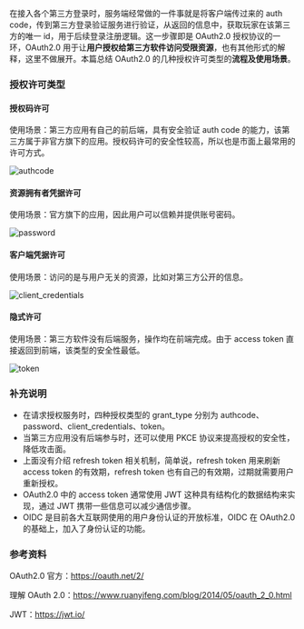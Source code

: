 在接入各个第三方登录时，服务端经常做的一件事就是将客户端传过来的 auth code，传到第三方登录验证服务进行验证，从返回的信息中，获取玩家在该第三方的唯一 id，用于后续登录注册逻辑。这一步骤即是 OAuth2.0 授权协议的一环，OAuth2.0 用于让**用户授权给第三方软件访问受限资源**，也有其他形式的解释，这里不做展开。本篇总结 OAuth2.0 的几种授权许可类型的**流程及使用场景**。

### 授权许可类型

#### 授权码许可

使用场景：第三方应用有自己的前后端，具有安全验证 auth code 的能力，该第三方属于非官方旗下的应用。授权码许可的安全性较高，所以也是市面上最常用的许可方式。

![authcode](https://github.com/notayessir/blog/blob/main/images/oauth2/authcode.png)

#### 资源拥有者凭据许可

使用场景：官方旗下的应用，因此用户可以信赖并提供账号密码。

![password](https://github.com/notayessir/blog/blob/main/images/oauth2/password.png)

#### 客户端凭据许可

使用场景：访问的是与用户无关的资源，比如对第三方公开的信息。

![client_credentials](https://github.com/notayessir/blog/blob/main/images/oauth2/client_credentials.png)

#### 隐式许可

使用场景：第三方软件没有后端服务，操作均在前端完成。由于 access token 直接返回到前端，该类型的安全性最低。

![token](https://github.com/notayessir/blog/blob/main/images/oauth2/token.png)

### 补充说明

- 在请求授权服务时，四种授权类型的 grant_type 分别为 authcode、password、client_credentials、token。
- 当第三方应用没有后端参与时，还可以使用 PKCE 协议来提高授权的安全性，降低攻击面。
- 上面没有介绍 refresh token 相关机制，简单说，refresh token 用来刷新 access token 的有效期，refresh token 也有自己的有效期，过期就需要用户重新授权。
- OAuth2.0 中的 access token 通常使用 JWT 这种具有结构化的数据结构来实现，通过 JWT 携带一些信息可以减少通信步骤。
- OIDC 是目前各大互联网使用的用户身份认证的开放标准，OIDC 在 OAuth2.0 的基础上，加入了身份认证的功能。

### 参考资料

OAuth2.0 官方：https://oauth.net/2/

理解 OAuth 2.0：https://www.ruanyifeng.com/blog/2014/05/oauth_2_0.html

JWT：https://jwt.io/